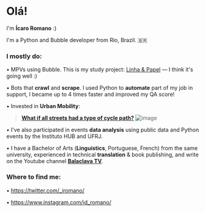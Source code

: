 # Olá!

I'm **Ícaro Romano** :)

I'm a Python and Bubble developer from Rio, Brazil. 🇧🇷

### I mostly do:

• MPVs using Bubble. This is my study project: [Linha & Papel](https://linhaepapel.bubbleapps.io/version-test/) — I think it's going well :)

• Bots that **crawl** and **scrape**. I used Python to **automate** part of my job in support, I became up to 4 times faster and improved my QA score!

• Invested in **Urban Mobility**:
> [**What if all streets had a type of cycle path?**](https://github.com/idromano/autotegast "repository")
![image](https://user-images.githubusercontent.com/37457217/162640467-639d84d4-e2ae-43e1-a9ff-eed08629a3ba.png)

• I've also participated in events **data analysis** using public data and Python events by the Instituto HUB and UFRJ.

• I have a Bachelor of Arts (**Linguistics**, Portuguese, French) from the same university, experienced in technical **translation** & book publishing, and write on the Youtube channel [**Balaclava TV**](https://www.youtube.com/channel/UCCRn-wg2HBYnSPf62et1d9w).

### Where to find me:

• https://twitter.com/_iromano/

• https://www.instagram.com/id_romano/
